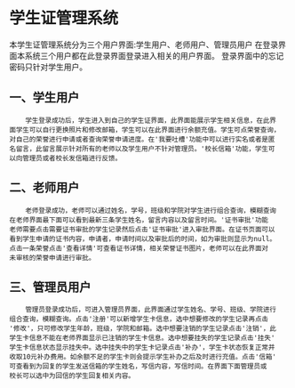 #                   学生证管理系统
本学生证管理系统分为三个用户界面:学生用户、老师用户、管理员用户
在登录界面本系统三个用户都在此登录界面登录进入相关的用户界面。
登录界面中的忘记密码只针对学生用户。
## 一、学生用户
        学生登录成功后，学生进入到自己的学生证界面，此界面能展示学生相关信息，在此界
    面学生可以自行更换照片和修改邮箱，学生可以在此界面进行余额充值。学生可点荣誉查询，
    对自己的荣誉进行申请或者查询荣誉申请进度。在'我要吐槽'功能中可以进行实名或者是匿
    名留言，此留言展示针对所有的老师以及学生用户不针对管理员。'校长信箱'功能，学生可
    以向管理员或者校长发信箱进行反馈。
## 二、老师用户
	    老师登录成功，老师可以通过姓名，学号，班级和学院对学生进行组合查询，模糊查询
    在老师界面最下面可以看到最新三条学生姓名，留言内容以及留言时间。'证书审批'功能
    老师需要点击需要证书审批的学生记录然后点击'证书审批'进入审批界面。在证书页面可以
    看到学生申请的证书内容，申请者，申请时间以及审批后的时间，如为审批则显示为null。
    点击一条荣誉点击'查看详情'可查看证书详情，相关荣誉证书图片，老师可以在此界面对
    未审核的荣誉申请进行审批。
## 三、管理员用户
	    管理员登录成功后，可进入管理员界面，此界面通过学生姓名、学号、班级、学院进行
    组合查询，模糊查询。点击'注册'可以新增学生卡信息，选中想要修改的学生记录再点击
    '修改'，只可修改学生年龄，班级，学院和邮箱。选中想要注销的学生记录点击'注销'，此
    学生卡信息不能在老师界面显示已注销的学生卡信息。选中想要挂失的学生记录点击'挂失'
    学生卡信息状态显示挂失中。选中挂失中的学生卡记录点击'补办'，学生卡状态恢复正常并
    收取10元补办费用。如余额不足的学生卡则会提示学生补办之后及时进行充值。点击'信箱'
    可查看到为回复的学生发送信箱的学生姓名，写信内容，写信时间。在界面下面管理员或
    校长可以选中为回信的学生回复相关内容。
    
    